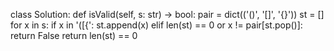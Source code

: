class Solution:
    def isValid(self, s: str) -> bool:
        pair = dict(('()', '[]', '{}'))
        st = []
        for x in s:
            if x in '([{':
                st.append(x)
            elif len(st) == 0 or x != pair[st.pop()]:
                return False
        return len(st) == 0
        
